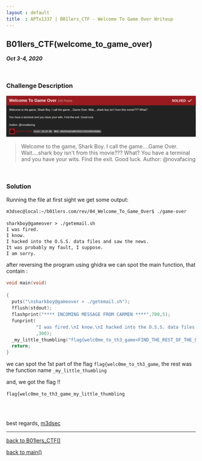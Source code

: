 ```yaml
---
layout : default
title  : APTx1337 | B01lers_CTF - Welcome To Game Over Writeup
---
```


## B01lers_CTF(welcome_to_game_over)

_**Oct 3-4, 2020**_

<br>


<h3 id="Challenge Description">Challenge Description</h3>

![Banner](../../../assets/images/b01lers_ctf/welcome_to_game_over_banner.png "Banner")

> Welcome to the game, Shark Boy. I call the game....Game Over. Wait....shark boy isn't from this movie??? What?
> You have a terminal and you have your wits. Find the exit. Good luck.
> Author: @novafacing

<br>

<h3 id="Solution">Solution</h3>

Running the file at first sight we get some output:
```
m3dsec@local:~/b01lers.com/rev/04_Welcome_To_Game_Over$ ./game-over 

sharkboy@gameover > ./getemail.sh
I was fired.                          
I know.
I hacked into the O.S.S. data files and saw the news.
It was probably my fault, I suppose.
I am sorry.
```

after reversing the program using ghidra we can spot the main function, that contain :

```c
void main(void)

{
  puts("\nsharkboy@gameover > ./getemail.sh");
  fflush(stdout);
  flashprint("**** INCOMING MESSAGE FROM CARMEN ****",700,5);
  funprint(
           "I was fired.\nI know.\nI hacked into the O.S.S. data files and saw the news.\nIt wasprobably my fault, I suppose.\nI am sorry."
           ,300);
  _my_little_thumbling("flag{welc0me_to_th3_game<FIND_THE_REST_OF_THE_FLAG_IN_FUNCTION_NAMES>}");
  return;
}
```
we can spot the 1st part of the flag `flag{welc0me_to_th3_game`, the rest was the function name `_my_little_thumbling`

and, we got the flag !!

`flag{welc0me_to_th3_game_my_little_thumbling`

<br>
<br>

best regards, [m3dsec](https://github.com/m3dsec)

--------------

[back to B01lers_CTF()](../../ctf/b01lers.md)

[back to main()](../../../index.md)


